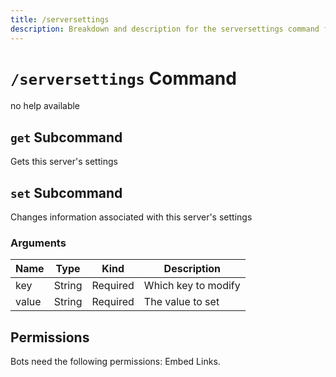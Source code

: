 ```yaml
---
title: /serversettings
description: Breakdown and description for the serversettings command for the Chewbotcca Discord bot
---
```


# `/serversettings` Command

no help available

## `get` Subcommand

Gets this server's settings

## `set` Subcommand

Changes information associated with this server's settings

### Arguments

| Name  | Type   | Kind     | Description         |
|-------|--------|----------|---------------------|
| key   | String | Required | Which key to modify |
| value | String | Required | The value to set    |

## Permissions

Bots need the following permissions: Embed Links.
